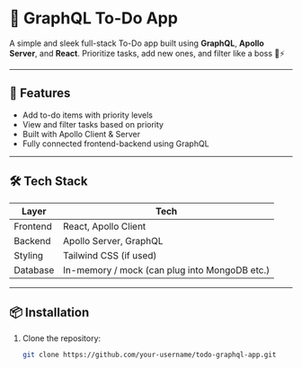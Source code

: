 # 📝 GraphQL To-Do App

A simple and sleek full-stack To-Do app built using **GraphQL**, **Apollo Server**, and **React**. Prioritize tasks, add new ones, and filter like a boss 💼⚡

---

## 🚀 Features

- Add to-do items with priority levels
- View and filter tasks based on priority
- Built with Apollo Client & Server
- Fully connected frontend-backend using GraphQL

---

## 🛠 Tech Stack

| Layer      | Tech                       |
|------------|----------------------------|
| Frontend   | React, Apollo Client       |
| Backend    | Apollo Server, GraphQL     |
| Styling    | Tailwind CSS (if used)     |
| Database   | In-memory / mock (can plug into MongoDB etc.) |

---

## 📦 Installation

1. Clone the repository:
   ```bash
   git clone https://github.com/your-username/todo-graphql-app.git
